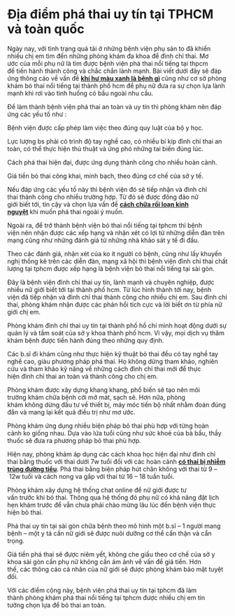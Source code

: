 # Địa điểm phá thai uy tín tại TPHCM và toàn quốc
<p>Ngày nay, với&nbsp;tình trạng&nbsp;quá tải ở&nbsp;những&nbsp;bệnh viện&nbsp;phụ sản&nbsp;to&nbsp;đã khiến nhiều&nbsp;chị em&nbsp;tìm&nbsp;đến&nbsp;những&nbsp;phòng khám&nbsp;đa khoa để&nbsp;đình chỉ thai.&nbsp;Mơ ước&nbsp;của mỗi&nbsp;phụ nữ&nbsp;là tìm được&nbsp;bệnh viện&nbsp;phá thai&nbsp;nổi tiếng&nbsp;tại thpcm để&nbsp;tiến hành&nbsp;thành công và&nbsp;chắc chắn&nbsp;lành mạnh. Bài viết&nbsp;dưới đây&nbsp;sẽ&nbsp;đáp ứng&nbsp;thông cáo&nbsp;về&nbsp;vấn đề&nbsp;<strong><a href="http://phongkhamphathaihcm.com/khi-hu-mau-xanh-la-benh-gi-va-cach-dieu-tri-153.html">khí hư màu xanh là bệnh gì</a>&nbsp;</strong>cũng như&nbsp;cơ sở&nbsp;phòng khám&nbsp;bỏ thai&nbsp;nổi tiếng&nbsp;tại&nbsp;thành phố hcm&nbsp;để&nbsp;phụ nữ&nbsp;đưa ra sự&nbsp;chọn lựa&nbsp;lành mạnh&nbsp;khi&nbsp;rơi vào&nbsp;tình huống&nbsp;có bầu&nbsp;ngoài&nbsp;nhu cầu.</p>

<p>Để&nbsp;làm thành&nbsp;bệnh viện&nbsp;phá thai&nbsp;an toàn&nbsp;và&nbsp;uy tín&nbsp;thì&nbsp;phòng khám&nbsp;nên&nbsp;đáp ứng&nbsp;các&nbsp;yếu tố&nbsp;như :</p>

<p>Bệnh viện&nbsp;được cấp phép&nbsp;làm việc&nbsp;theo đúng&nbsp;quy luật&nbsp;của bộ&nbsp;y học.</p>

<p>Lực lượng&nbsp;bs&nbsp;phải&nbsp;có&nbsp;trình độ&nbsp;tay nghề cao, có nhiều&nbsp;bí kíp&nbsp;đình chỉ thai&nbsp;an toàn,&nbsp;có thể&nbsp;thực hiện&nbsp;thủ thuật&nbsp;và&nbsp;ứng phó&nbsp;những&nbsp;tai biến&nbsp;đúng lúc.</p>

<p>Cách&nbsp;phá thai&nbsp;hiện đại, được&nbsp;ứng dụng&nbsp;thành công cho nhiều&nbsp;hoàn cảnh.</p>

<p>Giá tiền&nbsp;bỏ thai&nbsp;công khai, minh bạch, theo đúng&nbsp;cơ chế&nbsp;của sở&nbsp;y tế.</p>

<p>Nếu&nbsp;đáp ứng&nbsp;các&nbsp;yếu tố&nbsp;này thì&nbsp;bệnh viện&nbsp;đó sẽ tiếp nhận và&nbsp;đình chỉ thai&nbsp;thành công cho nhiều&nbsp;trường hợp.&nbsp;Từ đó&nbsp;sẽ được đông đảo&nbsp;nữ giới&nbsp;biết&nbsp;tới,&nbsp;tin cậy&nbsp;và&nbsp;chọn lựa&nbsp;vấn đề&nbsp;<strong><a href="http://phongkhamphathaihcm.com/nguyen-nhan-gay-roi-loan-kinh-nguyet-chi-em-nen-biet-159.html">cách chữa rối loạn kinh nguyệt</a>&nbsp;</strong>khi&nbsp;muốn&nbsp;phá thai&nbsp;ngoài&nbsp;ý muốn.</p>

<p>Ngoài ra, để&nbsp;trở thành&nbsp;bệnh viện&nbsp;bỏ thai&nbsp;nổi tiếng&nbsp;tại&nbsp;tphcm&nbsp;thì&nbsp;bệnh viện&nbsp;nên&nbsp;nhận được&nbsp;các&nbsp;xếp hạng&nbsp;và nhận xét&nbsp;có lợi&nbsp;từ&nbsp;những&nbsp;diễn đàn trên mạng cũng như&nbsp;những&nbsp;đánh giá&nbsp;từ&nbsp;những&nbsp;nhà khảo sát&nbsp;y tế&nbsp;đi đầu.</p>

<p>Theo&nbsp;các&nbsp;đánh giá, nhận xét của&nbsp;ko ít&nbsp;người có bệnh, cũng như lấy&nbsp;khuyến nghị&nbsp;thống kê&nbsp;trên&nbsp;các&nbsp;diễn đàn,&nbsp;mạng xã hội&nbsp;thì&nbsp;bệnh viện&nbsp;đình chỉ thai&nbsp;chất lượng&nbsp;tại&nbsp;tphcm&nbsp;được&nbsp;xếp hạng&nbsp;là&nbsp;bệnh viện&nbsp;bỏ thai&nbsp;nổi tiếng&nbsp;tại&nbsp;sài gòn.</p>

<p>Đây là&nbsp;bệnh viện&nbsp;đình chỉ thai&nbsp;uy tín,&nbsp;lành mạnh&nbsp;và chuyên nghiệp, được nhiều&nbsp;nữ giới&nbsp;biết&nbsp;tới&nbsp;tại&nbsp;thành phố hcm. Từ&nbsp;lúc&nbsp;hình thành&nbsp;tới&nbsp;nay,&nbsp;bệnh viện&nbsp;đã tiếp nhận và&nbsp;đình chỉ thai&nbsp;thành công cho nhiều&nbsp;chị em. Sau&nbsp;đình chỉ thai,&nbsp;phòng khám&nbsp;nhận được&nbsp;các&nbsp;phản hồi&nbsp;tích cực&nbsp;và lời&nbsp;biết ơn&nbsp;từ phía&nbsp;nữ giới&nbsp;chị em.</p>

<p>Phòng khám&nbsp;đình chỉ thai&nbsp;uy tín&nbsp;tại&nbsp;thành phố hồ chí mình&nbsp;hoạt động&nbsp;dưới sự quản lý và&nbsp;tầm soát&nbsp;của sở&nbsp;y khoa&nbsp;thành phố hcm.&nbsp;Vì vậy, mọi dịch vụ&nbsp;thăm khám bệnh&nbsp;được&nbsp;tiến hành&nbsp;đúng theo&nbsp;những&nbsp;quy định.</p>

<p>Các&nbsp;b.sĩ&nbsp;đi khám&nbsp;cũng như&nbsp;thực hiện&nbsp;kỹ thuật&nbsp;bỏ thai&nbsp;đều có&nbsp;tay nghề&nbsp;tay nghề cao, giàu&nbsp;phương pháp&nbsp;phá thai. Họ không&nbsp;dừng&nbsp;tham khảo,&nbsp;nghiên cứu&nbsp;và&nbsp;tham khảo&nbsp;kỹ năng&nbsp;về&nbsp;những&nbsp;cách&nbsp;đình chỉ thai&nbsp;mới để&nbsp;thực hiện&nbsp;đình chỉ thai&nbsp;an toàn&nbsp;và thành công cho&nbsp;chị em.</p>

<p>Phòng khám&nbsp;được xây dựng khang khang,&nbsp;phổ biến&nbsp;sẽ&nbsp;tạo nên&nbsp;môi trường&nbsp;khám chữa bệnh&nbsp;cởi mở&nbsp;mát, sạch sẽ.&nbsp;Hơn nữa,&nbsp;phòng khám&nbsp;không&nbsp;dừng&nbsp;đầu tư về thiết bị, máy móc&nbsp;tiến bộ nhất&nbsp;nhằm&nbsp;đoán&nbsp;đúng đắn&nbsp;và&nbsp;mang lại&nbsp;kết quả&nbsp;điều trị&nbsp;như&nbsp;mơ ước.</p>

<p>Phòng khám&nbsp;ứng dụng&nbsp;nhiều&nbsp;biện pháp&nbsp;bỏ thai&nbsp;phù hợp&nbsp;với từng&nbsp;hoàn cảnh&nbsp;ko giống nhau.&nbsp;Dựa vào&nbsp;lứa tuổi&nbsp;cũng như&nbsp;sức khoẻ&nbsp;của&nbsp;bà bầu,&nbsp;thầy thuốc&nbsp;sẽ đưa ra&nbsp;phương pháp&nbsp;bỏ thai&nbsp;phù hợp.</p>

<p>Hiện nay,&nbsp;phòng khám&nbsp;áp dụng&nbsp;các&nbsp;cách&nbsp;khoa học&nbsp;hiện đại&nbsp;như&nbsp;đình chỉ thai&nbsp;bằng&nbsp;thuốc&nbsp;với thai dưới&nbsp;7w&nbsp;tuổi đối với&nbsp;các&nbsp;hoàn cảnh&nbsp;<strong><a href="http://phongkhamphathaihcm.com/nhiem-trung-duong-tieu-o-phu-nu-khi-mang-thai-co-sao-khong-157.html">có thai bị nhiễm trùng đường tiểu</a></strong>.&nbsp;Phá thai&nbsp;bằng&nbsp;biện pháp&nbsp;hút chân không&nbsp;với thai từ&nbsp;9&nbsp;&ndash;&nbsp;12w&nbsp;tuổi và&nbsp;cách&nbsp;nong va gắp với thai từ&nbsp;16&nbsp;&ndash;&nbsp;18 tuần&nbsp;tuổi.</p>

<p>Phòng khám&nbsp;xây dựng hệ thống chat online để&nbsp;nữ giới&nbsp;được&nbsp;tư vấn&nbsp;trước&nbsp;khi&nbsp;bỏ thai. Thông qua hệ thống đó&nbsp;phụ nữ&nbsp;có khả năng&nbsp;đặt lịch hẹn khám trước để&nbsp;vẫn chưa phải&nbsp;chào mừng&nbsp;lâu&nbsp;lúc&nbsp;đến&nbsp;bệnh viện&nbsp;thực hiện&nbsp;bỏ thai.</p>

<p>Phá thai&nbsp;uy tín&nbsp;tại&nbsp;sài gòn&nbsp;chữa bệnh&nbsp;theo mô hình&nbsp;một&nbsp;b.sĩ&nbsp;&ndash;&nbsp;1&nbsp;người mang bệnh&nbsp;&ndash;&nbsp;một&nbsp;y tá&nbsp;cần&nbsp;nữ giới&nbsp;sẽ được&nbsp;nuôi dưỡng&nbsp;cơ thể&nbsp;cẩn thận&nbsp;và&nbsp;cẩn trọng.</p>

<p>Giá tiền&nbsp;phá thai&nbsp;sẽ được niêm yết,&nbsp;không che giấu&nbsp;theo&nbsp;cơ chế&nbsp;của sở&nbsp;y khoa&nbsp;sài gòn&nbsp;cần&nbsp;phụ nữ&nbsp;không cần&nbsp;ám ảnh&nbsp;về&nbsp;vấn đề&nbsp;giá tiền.&nbsp;Hơn thế,&nbsp;các&nbsp;thông cáo&nbsp;cá nhân của&nbsp;nữ giới&nbsp;sẽ được&nbsp;phòng khám&nbsp;bảo mật&nbsp;tuyệt đối.</p>

<p>Với&nbsp;các&nbsp;điểm cộng&nbsp;này,&nbsp;bệnh viện&nbsp;phá thai&nbsp;uy tín&nbsp;tại&nbsp;tphcm&nbsp;đã&nbsp;làm thành&nbsp;phòng khám&nbsp;phá thai&nbsp;nổi tiếng&nbsp;tại&nbsp;tphcm&nbsp;được nhiều&nbsp;chị em&nbsp;tin tưởng&nbsp;chọn lựa&nbsp;để&nbsp;bỏ thai&nbsp;an toàn.</p>

<p>&nbsp;</p>
